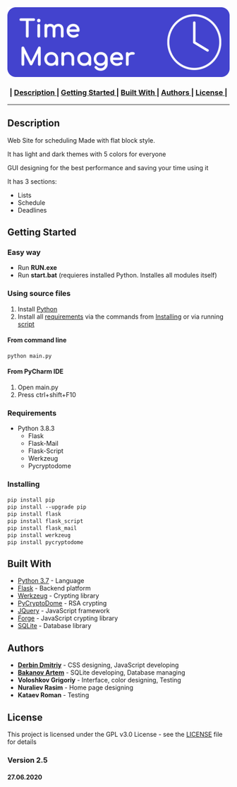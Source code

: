 <img src="https://github.com/T1GIT/T1GIT/raw/main/covers/Time_Manager.png">

<h3 align="center"> |
    <a href="#Description"> Description </a> |
    <a href="#Getting-Started"> Getting Started </a> |
    <a href="#Built-With"> Built With </a> |
    <a href="#Authors"> Authors </a> |
    <a href="#License"> License </a> |
</h3> 

------------------------------------------------

## Description

Web Site for scheduling
Made with flat block style. 

It has light and dark themes with 5 colors for everyone

GUI designing for the best performance and saving your time using it

It has 3 sections:
* Lists
* Schedule
* Deadlines


## Getting Started

### Easy way

* Run **RUN.exe**
* Run **start.bat** (requieres installed Python. Installes all modules itself)

### Using source files
1. Install [Python](https://www.python.org/)
2. Install all [requirements](#Requirements) via the commands from [Installing](#Installing) or 
via running [script](/start.bat)

#### From command line
```
python main.py
```
#### From PyCharm IDE
1. Open main.py
2. Press ctrl+shift+F10


### Requirements

* Python 3.8.3
	* Flask
	* Flask-Mail
	* Flask-Script
	* Werkzeug
	* Pycryptodome

### Installing

```
pip install pip
pip install --upgrade pip
pip install flask
pip install flask_script
pip install flask_mail
pip install werkzeug
pip install pycryptodome
```

## Built With

* [Python 3.7](https://www.python.org) - Language
* [Flask](https://flask.palletsprojects.com/en/1.1.x/) - Backend platform
* [Werkzeug](https://werkzeug.palletsprojects.com/en/1.0.x/) - Crypting library
* [PyCryptoDome](https://pypi.org/project/pycryptodome/) - RSA crypting
* [JQuery](https://jquery.com) - JavaScript framework
* [Forge](https://www.npmjs.com/package/node-forge) - JavaScript crypting library
* [SQLite](https://www.sqlite.org/index.html) - Database library


## Authors

* [**Derbin Dmitriy**](https://github.com/T1GIT) - CSS designing, JavaScript developing
* [**Bakanov Artem**](https://github.com/Attilene) - SQLite developing, Database managing
* **Voloshkov Grigoriy** - Interface, color designing, Testing
* **Nuraliev Rasim** - Home page designing
* **Kataev Roman** - Testing


## License

This project is licensed under the GPL v3.0 License - see the [LICENSE](LICENSE) file for details


### Version 2.5
#### 27.06.2020
